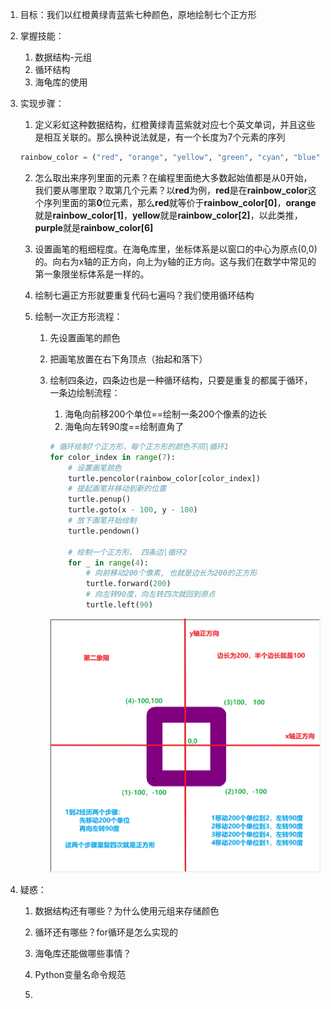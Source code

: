 1. 目标：我们以红橙黄绿青蓝紫七种颜色，原地绘制七个正方形

2. 掌握技能：

   1. 数据结构-元组
   2. 循环结构
   3. 海龟库的使用

3. 实现步骤：

   1. 定义彩虹这种数据结构，红橙黄绿青蓝紫就对应七个英文单词，并且这些是相互关联的。那么换种说法就是，有一个长度为7个元素的序列

   ```python
   rainbow_color = ("red", "orange", "yellow", "green", "cyan", "blue", "purple")
   ```

   2. 怎么取出来序列里面的元素？在编程里面绝大多数起始值都是从0开始，我们要从哪里取？取第几个元素？以**red**为例，**red**是在**rainbow_color**这个序列里面的第**0**位元素，那么**red**就等价于**rainbow_color[0]**，**orange**就是**rainbow_color[1]**，**yellow**就是**rainbow_color[2]**，以此类推，**purple**就是**rainbow_color[6]**

   3. 设置画笔的粗细程度。在海龟库里，坐标体系是以窗口的中心为原点(0,0)的。向右为x轴的正方向，向上为y轴的正方向。这与我们在数学中常见的第一象限坐标体系是一样的。

   4. 绘制七遍正方形就要重复代码七遍吗？我们使用循环结构

   5. 绘制一次正方形流程：

      1. 先设置画笔的颜色

      2. 把画笔放置在右下角顶点（抬起和落下）

      3. 绘制四条边，四条边也是一种循环结构，只要是重复的都属于循环，一条边绘制流程：

         1. 海龟向前移200个单位==绘制一条200个像素的边长
         2. 海龟向左转90度==绘制直角了

         ```python
         # 循环绘制7个正方形，每个正方形的颜色不同|循环1
         for color_index in range(7):
             # 设置画笔颜色
             turtle.pencolor(rainbow_color[color_index])
             # 提起画笔并移动到新的位置
             turtle.penup()
             turtle.goto(x - 100, y - 100)
             # 放下画笔开始绘制
             turtle.pendown()
         
             # 绘制一个正方形， 四条边|循环2
             for _ in range(4):
                 # 向前移动200个像素, 也就是边长为200的正方形
                 turtle.forward(200)
                 # 向左转90度，向左转四次就回到原点
                 turtle.left(90)
         ```

         ![image-20240627170242757](README.assets/image-20240627170242757.png)



4. 疑惑：

   1. 数据结构还有哪些？为什么使用元组来存储颜色

   1. 循环还有哪些？for循环是怎么实现的

   1. 海龟库还能做哪些事情？
   2. Python变量名命令规范
   3. 